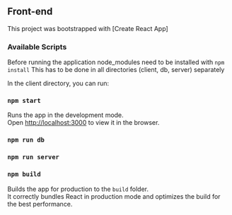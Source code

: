 ## Front-end

This project was bootstrapped with [Create React App]

### Available Scripts

Before running the application node_modules need to be installed with `npm install`
This has to be done in all directories (client, db, server) separately

In the client directory, you can run:

### `npm start`

Runs the app in the development mode.\
Open [http://localhost:3000](http://localhost:3000) to view it in the browser.


### `npm run db`


### `npm run server`


### `npm build`

Builds the app for production to the `build` folder.\
It correctly bundles React in production mode and optimizes the build for the best performance.








